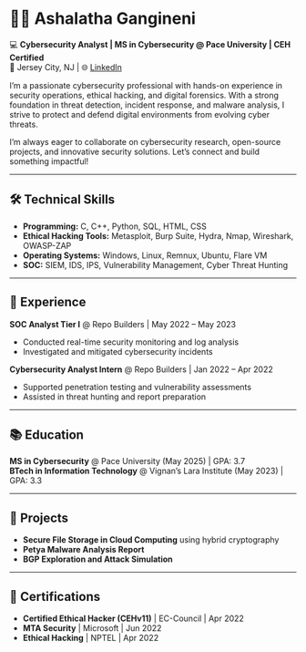 # 👩‍💻 Ashalatha Gangineni 

💻 **Cybersecurity Analyst | MS in Cybersecurity @ Pace University | CEH Certified**  
📍 Jersey City, NJ | 🌐 [LinkedIn](https://www.linkedin.com/in/ashalathag)  

I’m a passionate cybersecurity professional with hands-on experience in security operations, ethical hacking, and digital forensics. With a strong foundation in threat detection, incident response, and malware analysis, I strive to protect and defend digital environments from evolving cyber threats.  

I’m always eager to collaborate on cybersecurity research, open-source projects, and innovative security solutions. Let’s connect and build something impactful!  

---

## 🛠 Technical Skills  
- **Programming:** C, C++, Python, SQL, HTML, CSS  
- **Ethical Hacking Tools:** Metasploit, Burp Suite, Hydra, Nmap, Wireshark, OWASP-ZAP  
- **Operating Systems:** Windows, Linux, Remnux, Ubuntu, Flare VM  
- **SOC:** SIEM, IDS, IPS, Vulnerability Management, Cyber Threat Hunting  

---

## 💼 Experience  
**SOC Analyst Tier I** @ Repo Builders | May 2022 – May 2023  
- Conducted real-time security monitoring and log analysis  
- Investigated and mitigated cybersecurity incidents  

**Cybersecurity Analyst Intern** @ Repo Builders | Jan 2022 – Apr 2022  
- Supported penetration testing and vulnerability assessments  
- Assisted in threat hunting and report preparation  

---

## 📚 Education  
**MS in Cybersecurity** @ Pace University (May 2025) | GPA: 3.7  
**BTech in Information Technology** @ Vignan’s Lara Institute (May 2023) | GPA: 3.3  

---

## 📝 Projects  
- **Secure File Storage in Cloud Computing** using hybrid cryptography  
- **Petya Malware Analysis Report**  
- **BGP Exploration and Attack Simulation**  

---

## 🏅 Certifications  
- **Certified Ethical Hacker (CEHv11)** | EC-Council | Apr 2022  
- **MTA Security** | Microsoft | Jun 2022  
- **Ethical Hacking** | NPTEL | Apr 2022  


